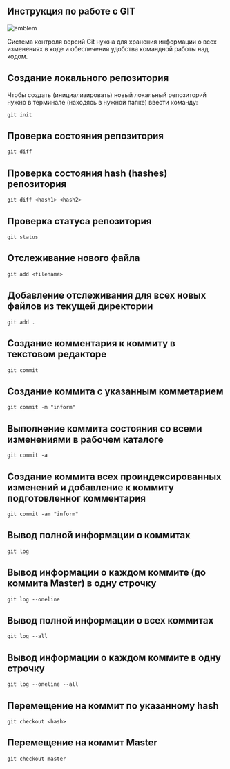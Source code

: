 ## **Инструкция по работе с GIT**

![emblem](Git.jpg) 

Система контроля версий Git нужна для хранения информации о всех изменениях в коде и обеспечения удобства командной работы над кодом.

## Создание локального репозитория

Чтобы создать (инициализировать) новый локальный репозиторий нужно в терминале (находясь в нужной папке) ввести команду:

    git init

## Проверка состояния репозитория

    git diff

## Проверка состояния hash (hashes) репозитория

    git diff <hash1> <hash2>

## Проверка статуса репозитория

    git status

## Отслеживание нового файла

    git add <filename>

## Добавление отслеживания для всех новых файлов из текущей директории

    git add .

## Создание комментария к коммиту в текстовом редакторе

    git commit

## Создание коммита с указанным комметарием

    git commit -m "inform"

## Выполнение коммита состояния со всеми изменениями в рабочем каталоге

    git commit -a

## Создание коммита всех проиндексированных изменений и добавление к коммиту подготовленног комментария

    git commit -am "inform"

## Вывод полной информации о коммитах

    git log
    
## Вывод информации о каждом коммите (до коммита Master) в одну строчку

    git log --oneline

## Вывод полной информации о всех коммитах 

    git log --all

## Вывод информации о каждом коммите в одну строчку

    git log --oneline --all

## Перемещение на коммит по указанному hash

    git checkout <hash>

## Перемещение на коммит Master

    git checkout master 